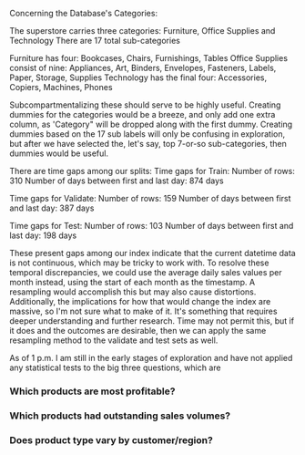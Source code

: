 Concerning the Database's Categories:

The superstore carries three categories: Furniture, Office Supplies and Technology
There are 17 total sub-categories

Furniture has four: Bookcases, Chairs, Furnishings, Tables
Office Supplies consist of nine: Appliances, Art, Binders, Envelopes, Fasteners, Labels, Paper, Storage, Supplies
Technology has the final four: Accessories, Copiers, Machines, Phones

Subcompartmentalizing these should serve to be highly useful. Creating dummies for the categories would be a breeze, and only
add one extra column, as 'Category" will be dropped along with the first dummy. 
Creating dummies based on the 17 sub labels will only be confusing in exploration, but after we have selected the, let's say,
top 7-or-so sub-categories, then dummies would be useful. 

There are time gaps among our splits:
Time gaps for Train:
Number of rows: 310
Number of days between first and last day: 874 days

Time gaps for Validate:
Number of rows: 159
Number of days between first and last day: 387 days

Time gaps for Test:
Number of rows: 103
Number of days between first and last day: 198 days

These present gaps among our index indicate that the current datetime data is not continuous, which may be tricky to work with. To resolve these temporal discrepancies, we could use the average daily sales values per month instead, using the start of each month as the timestamp. A resampling would accomplish this but may also cause distortions. Additionally, the implications for how that would change the index are massive, so I'm not sure what to make of it. It's something that requires deeper understanding and further research. Time may not permit this, but if it does and the outcomes are desirable, then we can apply the same resampling method to the validate and test sets as well.

As of 1 p.m. I am still in the early stages of exploration and have not applied any statistical tests to the big three questions, which are
### Which products are most profitable?
### Which products had outstanding sales volumes?
### Does product type vary by customer/region?




